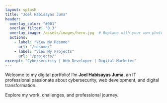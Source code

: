 ```yaml
---
layout: splash
title: "Joel Habisayas Juma"
header:
  overlay_color: "#001"
  overlay_filter: "0.3"
  overlay_image: /assets/images/hero.jpg  # Replace with your own photo path
  actions:
    - label: "View My Resume"
      url: "/resume/"
    - label: "View My Projects"
      url: "/projects/"
excerpt: "Cybersecurity | Web Developer | Digital Marketer"
---
```


Welcome to my digital portfolio! I’m **Joel Habisayas Juma**, an IT professional passionate about cybersecurity, web development, and digital transformation.

Explore my work, challenges, and professional journey.
